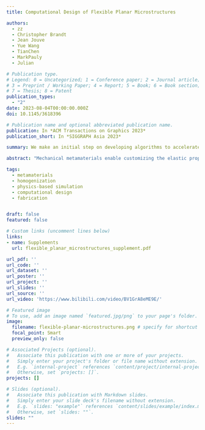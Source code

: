 ```yaml
---
title: Computational Design of Flexible Planar Microstructures

authors:
  - zz 
  - Christopher Brandt
  - Jean Jouve
  - Yue Wang
  - TianChen
  - MarkPauly
  - Julian

# Publication type.
# Legend: 0 = Uncategorized; 1 = Conference paper; 2 = Journal article;
# 3 = Preprint / Working Paper; 4 = Report; 5 = Book; 6 = Book section;
# 7 = Thesis; 8 = Patent
publication_types:
  - "2"
date: 2023-08-04T00:00:00.000Z
doi: 10.1145/3618396

# Publication name and optional abbreviated publication name.
publication: In *ACM Transactions on Graphics 2023*
publication_short: In *SIGGRAPH Asia 2023*

summary: We make an initial step on developing algorithms to accelerate homogenization and metamaterial design for nonlinear elasticity and building a complete framework for the optimal design of planar metamaterials.

abstract: "Mechanical metamaterials enable customizing the elastic properties of physical objects by altering their fine-scale structure. A broad gamut of effective material properties can be produced even from a single fabrication material by optimizing the geometry of a periodic microstructure tiling. Past work has extensively studied the capabilities of microstructures in the small-displacement regime, where periodic homogenization of linear elasticity yields computationally efficient optimal design algorithms. However, many applications involve flexible structures undergoing large deformations for which the accuracy of linear elasticity rapidly deteriorates due to geometric nonlinearities. Design of microstructures at finite strains involves a massive increase in computation and is much less explored; no computational tool yet exists to design metamaterials emulating target hyperelastic laws over finite regions of strain space. \n\nWe make an initial step in this direction, developing algorithms to accelerate homogenization and metamaterial design for nonlinear elasticity and building a complete framework for the optimal design of planar metamaterials. Our nonlinear homogenization method works by efficiently constructing an accurate interpolant of a microstructure’s deformation over a finite space of macroscopic strains likely to be endured by the metamaterial. From this interpolant, the homogenized energy density, stress, and tangent elasticity tensor describing the microstructure’s effective properties can be inexpensively computed at any strain. Our design tool then fits the effective material properties to a target constitutive law over a region of strain space using a parametric shape optimization approach, producing a directly manufacturable geometry. We systematically test our framework by designing a catalog of materials fitting isotropic Hooke’s laws as closely as possible. We demonstrate significantly improved accuracy over traditional linear metamaterial design techniques by fabricating and testing physical prototypes."

tags:
  - metamaterials
  - homogenization
  - physics-based simulation
  - computational design
  - fabrication


draft: false
featured: false

# Custom links (uncomment lines below)
links:
- name: Supplements
  url: flexible_planar_microstructures_supplement.pdf

url_pdf: ''
url_code: ''
url_dataset: ''
url_poster: ''
url_project: ''
url_slides: ''
url_source: ''
url_video: 'https://www.bilibili.com/video/BV1GrA8eME9E/'

# Featured image
# To use, add an image named `featured.jpg/png` to your page's folder. 
image:
  filename: flexible-planar-microstructures.png # specify for shortcut
  focal_point: Smart
  preview_only: false

# Associated Projects (optional).
#   Associate this publication with one or more of your projects.
#   Simply enter your project's folder or file name without extension.
#   E.g. `internal-project` references `content/project/internal-project/index.md`.
#   Otherwise, set `projects: []`.
projects: []

# Slides (optional).
#   Associate this publication with Markdown slides.
#   Simply enter your slide deck's filename without extension.
#   E.g. `slides: "example"` references `content/slides/example/index.md`.
#   Otherwise, set `slides: ""`.
slides: ""
---
```


<!-- {{% callout note %}}
Click the _Cite_ button above to demo the feature to enable visitors to import publication metadata into their reference management software.
{{% /callout %}} -->